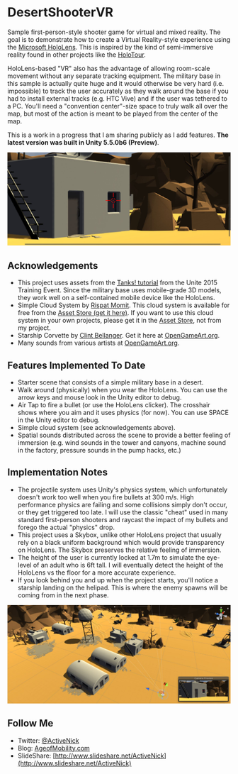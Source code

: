 # DesertShooterVR
Sample first-person-style shooter game for virtual and mixed reality. The goal is to demonstrate how to create a Virtual Reality-style experience using the [Microsoft HoloLens](http://hololens.com). This is inspired by the kind of semi-immersive reality found in other projects like the [HoloTour](https://www.microsoft.com/en-us/store/p/holotour/9nblggh5pj87).

HoloLens-based "VR" also has the advantage of allowing room-scale movement without any separate tracking equipment. The military base in this sample is actually quite huge and it would otherwise be very hard (i.e. impossible) to track the user accurately as they walk around the base if you had to install external tracks (e.g. HTC Vive) and if the user was tethered to a PC. You'll need a "convention center"-size space to truly walk all over the map, but most of the action is meant to be played from the center of the map.

This is a work in a progress that I am sharing publicly as I add features. **The latest version was built in Unity 5.5.0b6 (Preview)**.

![Screenshot](Screenshots/Screen02-FirstPersonView.JPG)

## Acknowledgements
* This project uses assets from the [Tanks! tutorial](https://www.assetstore.unity3d.com/en/?_ga=1.83361502.975056403.1471960723#!/content/46209/) from the Unite 2015 Training Event. Since the military base uses mobile-grade 3D models, they work well on a self-contained mobile device like the HoloLens.
* Simple Cloud System by [Rispat Momit](https://www.assetstore.unity3d.com/en/#!/search/page=1/sortby=popularity/query=publisher:2616). This cloud system is available for free from the [Asset Store (get it here)](https://www.assetstore.unity3d.com/en/#!/content/6715). If you want to use this cloud system in your own projects, please get it in the [Asset Store](https://www.assetstore.unity3d.com/en/#!/content/6715), not from my project.
* Starship Corvette by [Clint Bellanger](http://opengameart.org/users/clint-bellanger). Get it here at [OpenGameArt.org](http://opengameart.org/content/starship-corvette).
* Many sounds from various artists at [OpenGameArt.org](http://opengameart.org/). 

## Features Implemented To Date
* Starter scene that consists of a simple military base in a desert.
* Walk around (physically) when you wear the HoloLens. You can use the arrow keys and mouse look in the Unity editor to debug.
* Air Tap to fire a bullet (or use the HoloLens clicker). The crosshair shows where you aim and it uses physics (for now). You can use SPACE in the Unity editor to debug.
* Simple cloud system (see acknowledgements above).
* Spatial sounds distributed across the scene to provide a better feeling of immersion (e.g. wind sounds in the tower and canyons, machine sound in the factory, pressure sounds in the pump hacks, etc.)

## Implementation Notes
* The projectile system uses Unity's physics system, which unfortunately doesn't work too well when you fire bullets at 300 m/s. High performance physics are failing and some collisions simply don't occur, or they get triggered too late. I will use the classic "cheat" used in many standard first-person shooters and raycast the impact of my bullets and forego the actual "physics" drop.
* This project uses a Skybox, unlike other HoloLens project that usually rely on a black uniform background which would provide transparency on HoloLens. The Skybox preserves the relative feeling of immersion.
* The height of the user is currently locked at 1.7m to simulate the eye-level of an adult who is 6ft tall. I will eventually detect the height of the HoloLens vs the floor for a more accurate experience.
* If you look behind you and up when the project starts, you'll notice a starship landing on the helipad. This is where the enemy spawns will be coming from in the next phase.

![Screenshot](Screenshots/Screen01-ElevatedEditorView.JPG)

## Follow Me
* Twitter: [@ActiveNick](http://twitter.com/ActiveNick)
* Blog: [AgeofMobility.com](http://AgeofMobility.com)
* SlideShare: [http://www.slideshare.net/ActiveNick](http://www.slideshare.net/ActiveNick)
